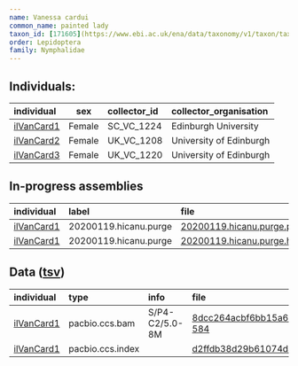 ```yaml
---
name: Vanessa cardui
common_name: painted lady
taxon_id: [171605](https://www.ebi.ac.uk/ena/data/taxonomy/v1/taxon/tax-id/171605)
order: Lepidoptera
family: Nymphalidae
---
```


## Individuals:

| individual | sex | collector_id | collector_organisation |
| :--------- | :-: | :----------- | :--------------------- |
| [ilVanCard1](ilVanCard1.md) | Female | SC_VC_1224 | Edinburgh University |
| [ilVanCard2](ilVanCard2.md) | Female | UK_VC_1208 | University of Edinburgh |
| [ilVanCard3](ilVanCard3.md) | Female | UK_VC_1220 | University of Edinburgh |

## In-progress assemblies

| individual | label | file |
| :--------- | :---- | :--- |
| [ilVanCard1](ilVanCard1.md) | 20200119.hicanu.purge | [20200119.hicanu.purge.prim.fasta.gz](https://darwin.cog.sanger.ac.uk/insects/Vanessa_cardui/ilVanCard1/assemblies/working/20200119.hicanu.purge/20200119.hicanu.purge.prim.fasta.gz) |
| [ilVanCard1](ilVanCard1.md) | 20200119.hicanu.purge | [20200119.hicanu.purge.htig.fasta.gz](https://darwin.cog.sanger.ac.uk/insects/Vanessa_cardui/ilVanCard1/assemblies/working/20200119.hicanu.purge/20200119.hicanu.purge.htig.fasta.gz) |

## Data ([tsv](Vanessa_cardui_data.tsv))

| individual | type | info | file |
| :--------- | :--- | :--- | :--- |
| [ilVanCard1](ilVanCard1.md) | pacbio.ccs.bam | S/P4-C2/5.0-8M | [8dcc264acbf6bb15a6833115ac46b3d0-584](https://darwin.cog.sanger.ac.uk/insects/Vanessa_cardui/ilVanCard1/genomic_data/pacbio/m64094_191122_131326.bc1021_BAK8B_OA--bc1021_BAK8B_OA.ccs.bam) |
| [ilVanCard1](ilVanCard1.md) | pacbio.ccs.index |  | [d2ffdb38d29b61074dac9a1a87241eed](https://darwin.cog.sanger.ac.uk/insects/Vanessa_cardui/ilVanCard1/genomic_data/pacbio/m64094_191122_131326.bc1021_BAK8B_OA--bc1021_BAK8B_OA.ccs.bam.pbi) |
